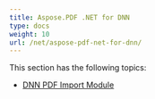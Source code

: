 ```yaml
---
title: Aspose.PDF .NET for DNN
type: docs
weight: 10
url: /net/aspose-pdf-net-for-dnn/
---
```


This section has the following topics:

- [DNN PDF Import Module](/pdf/net/dnn-pdf-import-module-html/)
